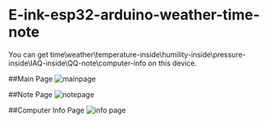 # E-ink-esp32-arduino-weather-time-note
You can get time\weather\temperature-inside\humility-inside\pressure-inside\IAQ-inside\QQ-note\computer-info on this device.

##Main Page
![mainpage](https://github.com/Eddddddddy/E-ink-esp32-arduino-weather-time-note/blob/master/image/mainpage.JPG)

##Note Page
![notepage](https://github.com/Eddddddddy/E-ink-esp32-arduino-weather-time-note/blob/master/image/notepage.JPG)

##Computer Info Page
![info page](https://github.com/Eddddddddy/E-ink-esp32-arduino-weather-time-note/blob/master/image/infopage.JPG)
